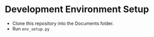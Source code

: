 # Development Environment Setup

* Clone this repository into the Documents folder.
* Run `env_setup.py`